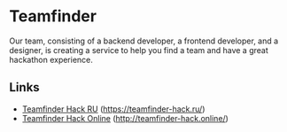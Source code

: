 # Teamfinder

Our team, consisting of a backend developer, a frontend developer, and a designer, is creating a service to help you find a team and have a great hackathon experience.

## Links

- [Teamfinder Hack RU](https://teamfinder-hack.ru/) (https://teamfinder-hack.ru/)
- [Teamfinder Hack Online](http://teamfinder-hack.online/) (http://teamfinder-hack.online/)
